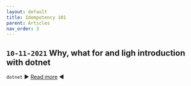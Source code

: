 ```yaml
---
layout: default
title: Idempotency 101
parent: Articles
nav_order: 3
---
```


## `10-11-2021` Why, what for and ligh introduction with dotnet

`dotnet`
▶️ [Read more](https://eduardbargues.medium.com/idempotency-101-894434bcbe02?source=rss-97fd5aab88d2------2) ◀️
